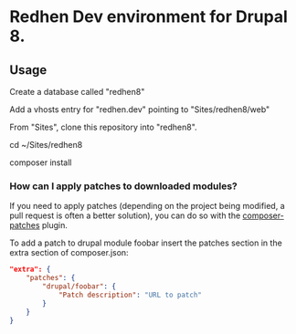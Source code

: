 # Redhen Dev environment for Drupal 8.

## Usage

Create a database called "redhen8"

Add a vhosts entry for "redhen.dev" pointing to "Sites/redhen8/web"

From "Sites", clone this repository into "redhen8".

cd ~/Sites/redhen8

composer install

### How can I apply patches to downloaded modules?

If you need to apply patches (depending on the project being modified, a pull request is often a better solution), you can do so with the [composer-patches](https://github.com/cweagans/composer-patches) plugin.

To add a patch to drupal module foobar insert the patches section in the extra section of composer.json:
```json
"extra": {
    "patches": {
        "drupal/foobar": {
            "Patch description": "URL to patch"
        }
    }
}
```
